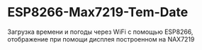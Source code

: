 # ESP8266-Max7219-Tem-Date
Загрузка времени и погоды через WiFi с помощью ESP8266, отображение при помощи дисплея построенном на NAX7219
